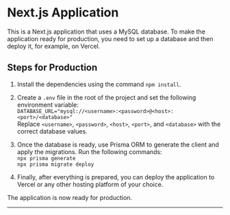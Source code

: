 # Next.js Application

This is a Next.js application that uses a MySQL database. To make the application ready for production, you need to set up a database and then deploy it, for example, on Vercel.

## Steps for Production

1. Install the dependencies using the command `npm install`.

2. Create a `.env` file in the root of the project and set the following environment variable:  
   `DATABASE_URL="mysql://<username>:<password>@<host>:<port>/<database>"`  
   Replace `<username>`, `<password>`, `<host>`, `<port>`, and `<database>` with the correct database values.

3. Once the database is ready, use Prisma ORM to generate the client and apply the migrations. Run the following commands:  
   `npx prisma generate`  
   `npx prisma migrate deploy`

4. Finally, after everything is prepared, you can deploy the application to Vercel or any other hosting platform of your choice.

The application is now ready for production.

---
